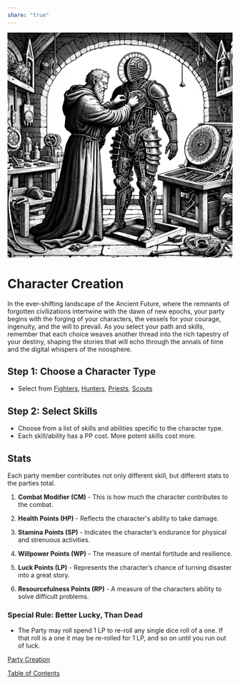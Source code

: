 ```yaml
---  
share: "true"  
---  
```

  
![character-creation](./character-creation.png)    
    
# Character Creation    
    
In the ever-shifting landscape of the Ancient Future, where the remnants of forgotten civilizations intertwine with the dawn of new epochs, your party begins with the forging of your characters, the vessels for your courage, ingenuity, and the will to prevail. As you select your path and skills, remember that each choice weaves another thread into the rich tapestry of your destiny, shaping the stories that will echo through the annals of time and the digital whispers of the noosphere.    
## Step 1: Choose a Character Type    
    
- Select from [Fighters](./Fighters.html), [Hunters](./Hunters.html), [Priests](./Priests.html), [Scouts](./Scouts.html)    
    
## Step 2: Select Skills    
    
- Choose from a list of skills and abilities specific to the character type.    
- Each skill/ability has a PP cost. More potent skills cost more.    
    
## Stats    
    
Each party member contributes not only different skill, but different stats to the parties total.    
    
1. **Combat Modifier (CM)** - This is how much the character contributes to the combat.    
    
2. **Health Points (HP)** -  Reflects the character's ability to take damage.    
    
3. **Stamina Points (SP)** - Indicates the character’s endurance for physical and strenuous activities.    
    
4. **Willpower Points (WP)** - The measure of mental fortitude and resilience.    
    
5. **Luck Points (LP)** - Represents the character’s chance of turning disaster into a great story.    
    
6. **Resourcefulness Points (RP)** - A measure of the characters ability to solve difficult problems.    
    
### Special Rule: Better Lucky, Than Dead    
    
- The Party may roll spend 1 LP to re-roll any single dice roll of a one. If that roll is a one it may be re-rolled for 1 LP, and so on until you run out of luck.    
    
[Party Creation](./Party%20Creation.html)    
    
[Table of Contents](./Table%20of%20Contents.html)